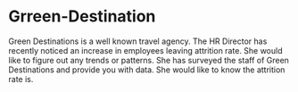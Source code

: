 # Grreen-Destination
Green Destinations is a well known travel agency. The HR Director has recently noticed an increase in employees leaving attrition rate. She would like to figure out any trends or patterns. She has  surveyed the staff of Green Destinations and provide you with data. She would like to know the attrition rate is.  

